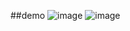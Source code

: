 ##demo
![image](https://user-images.githubusercontent.com/81542467/218760667-b21abc46-51dd-4c87-817b-81e2c12e7293.png)
![image](https://user-images.githubusercontent.com/81542467/218761406-8b15c84d-0435-493c-af8a-2ce5e1796e14.png)
